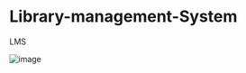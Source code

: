 # Library-management-System
LMS

<img src="https://codecanyon.img.customer.envatousercontent.com/files/287000649/lms1.png?auto=compress%2Cformat&q=80&fit=crop&crop=top&max-h=8000&max-w=590&s=d27068e4d2cf2e67c4b82546511c7431" alt="image">
